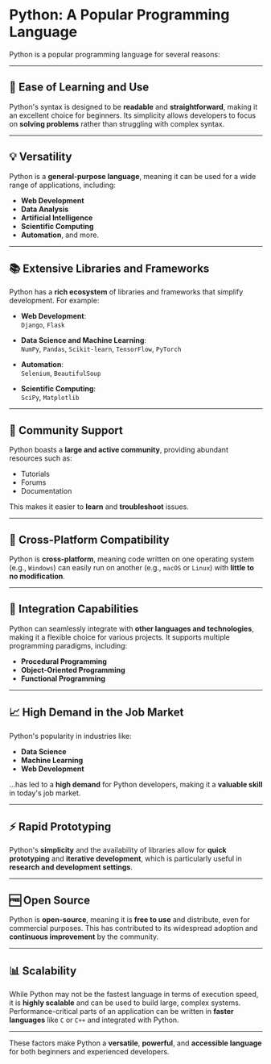 


# **Python: A Popular Programming Language**

Python is a popular programming language for several reasons:

---

## **🌟 Ease of Learning and Use**
Python's syntax is designed to be **readable** and **straightforward**, making it an excellent choice for beginners. Its simplicity allows developers to focus on **solving problems** rather than struggling with complex syntax.

---

## **💡 Versatility**
Python is a **general-purpose language**, meaning it can be used for a wide range of applications, including:
- **Web Development**
- **Data Analysis**
- **Artificial Intelligence**
- **Scientific Computing**
- **Automation**, and more.

---

## **📚 Extensive Libraries and Frameworks**
Python has a **rich ecosystem** of libraries and frameworks that simplify development. For example:

- **Web Development**:  
  `Django`, `Flask`

- **Data Science and Machine Learning**:  
  `NumPy`, `Pandas`, `Scikit-learn`, `TensorFlow`, `PyTorch`

- **Automation**:  
  `Selenium`, `BeautifulSoup`

- **Scientific Computing**:  
  `SciPy`, `Matplotlib`

---

## **🤝 Community Support**
Python boasts a **large and active community**, providing abundant resources such as:
- Tutorials
- Forums
- Documentation

This makes it easier to **learn** and **troubleshoot** issues.

---

## **🔀 Cross-Platform Compatibility**
Python is **cross-platform**, meaning code written on one operating system (e.g., `Windows`) can easily run on another (e.g., `macOS` or `Linux`) with **little to no modification**.

---

## **🔗 Integration Capabilities**
Python can seamlessly integrate with **other languages and technologies**, making it a flexible choice for various projects. It supports multiple programming paradigms, including:
- **Procedural Programming**
- **Object-Oriented Programming**
- **Functional Programming**

---

## **📈 High Demand in the Job Market**
Python's popularity in industries like:
- **Data Science**
- **Machine Learning**
- **Web Development**

...has led to a **high demand** for Python developers, making it a **valuable skill** in today's job market.

---

## **⚡ Rapid Prototyping**
Python's **simplicity** and the availability of libraries allow for **quick prototyping** and **iterative development**, which is particularly useful in **research and development settings**.

---

## **🆓 Open Source**
Python is **open-source**, meaning it is **free to use** and distribute, even for commercial purposes. This has contributed to its widespread adoption and **continuous improvement** by the community.

---

## **📊 Scalability**
While Python may not be the fastest language in terms of execution speed, it is **highly scalable** and can be used to build large, complex systems. Performance-critical parts of an application can be written in **faster languages** like `C` or `C++` and integrated with Python.

---

These factors make Python a **versatile**, **powerful**, and **accessible language** for both beginners and experienced developers.

